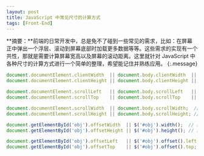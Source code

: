 ```yaml
---
layout: post
title: JavaScript 中常见尺寸的计算方式
tags: [Front-End]
---
```


**摘要：**前端的日常开发中，总是免不了碰到一些常见的需求，比如：在屏幕正中弹出一个浮层、滚动到屏幕底部时加载更多数据等等。这些需求的实现有一个共性，那就是需要计算屏幕宽高以及屏幕的滚动距离。这里就针对 JavaScript 中各种尺寸的计算方式进行一个简单的整理，希望能记住并熟练应用。
{:.message}

```js
document.documentElement.clientWidth  || document.body.clientWidth  || $(window).width();  // 网页可见区域宽度
document.documentElement.clientHeight || document.body.clientHeight || $(window).height(); // 网页可见区域高度

document.documentElement.scrollLeft   || document.body.scrollLeft   || $(window).scrollLeft(); // 网页被卷去的宽度
document.documentElement.scrollTop    || document.body.scrollTop    || $(window).scrollTop();  // 网页被卷去的高度

document.documentElement.scrollWidth  || document.body.scrollWidth;  // 网页全文宽度（从最上滚到最下）
document.documentElement.scrollHeight || document.body.scrollHeight; // 网页全文高度（从最左滚到最右）

document.getElementById('obj').offsetWidth  || $('#obj').width();  // 某个元素的实际宽度
document.getElementById('obj').offsetHeight || $('#obj').height(); // 某个元素的实际高度

document.getElementById('obj').offsetLeft   || $('#obj').offset().left; // 某个元素的左边界到页面最左边的距离
document.getElementById('obj').offsetTop    || $('#obj').offset().top;  // 某个元素的上边界到页面最顶部的距离
```

